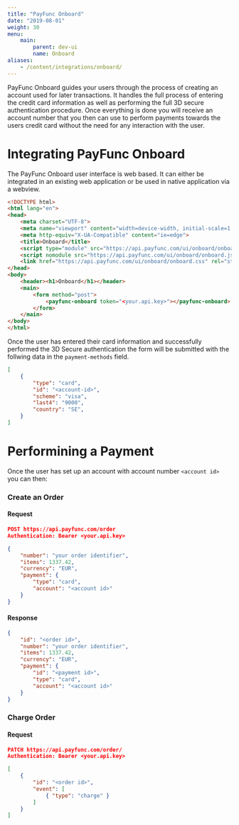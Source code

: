 ```yaml
---
title: "PayFunc Onboard"
date: "2019-08-01"
weight: 30
menu: 
    main:
        parent: dev-ui
        name: Onboard
aliases:
    - /content/integrations/onboard/
---
```


PayFunc Onboard guides your users through the process of creating an account used for later transactions. It handles the full process of entering the credit card information as well as performing the full 3D secure authentication procedure. Once everything is done you will receive an account number that you then can use to perform payments towards the users credit card without the need for any interaction with the user.

# Integrating PayFunc Onboard

The PayFunc Onboard user interface is web based. It can either be integrated in an existing web application or be used in native application via a webview.

```html
<!DOCTYPE html>
<html lang="en">
<head>
	<meta charset="UTF-8">
	<meta name="viewport" content="width=device-width, initial-scale=1.0">
	<meta http-equiv="X-UA-Compatible" content="ie=edge">
	<title>Onboard</title>
	<script type="module" src="https://api.payfunc.com/ui/onboard/onboard.esm.js"></script>
	<script nomodule src="https://api.payfunc.com/ui/onboard/onboard.js"></script>
	<link href="https://api.payfunc.com/ui/onboard/onboard.css" rel="stylesheet">
</head>
<body>
	<header><h1>Onboard</h1></header>
	<main>
		<form method="post">
			<payfunc-onboard token="<your.api.key>"></payfunc-onboard>
		</form>
	</main>
</body>
</html>
```

Once the user has entered their card information and successfully performed the 3D Secure authentication the form will be submitted with the follwing data in the `payment-methods` field.

```json
[
    {
        "type": "card",
        "id": "<account-id>",
        "scheme": "visa",
        "last4": "9000",
        "country": "SE",
    }
]
```

# Performining a Payment
Once the user has set up an account with account number `<account id>` you can then:
### Create an Order
#### Request
```json
POST https://api.payfunc.com/order
Authentication: Bearer <your.api.key>

{
    "number": "your order identifier",
    "items": 1337.42,
    "currency": "EUR",
    "payment": {
        "type": "card",
        "account": "<account id>"
    }
}
```
#### Response
```json
{
    "id": "<order id>",
    "number": "your order identifier",
    "items": 1337.42,
    "currency": "EUR",
    "payment": {
        "id": "<payment id>",
        "type": "card",
        "account": "<account id>"
    }
}
```
### Charge Order
#### Request
```json
PATCH https://api.payfunc.com/order/
Authentication: Bearer <your.api.key>

[
    {
        "id": "<order id>",
        "event": [
            { "type": "charge" }
        ]
    }
]
```

